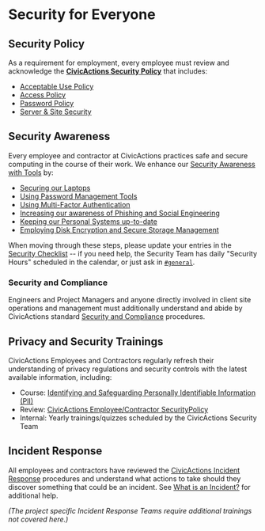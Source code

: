 # Security for Everyone

## Security Policy

As a requirement for employment, every employee must review and acknowledge the [**CivicActions Security Policy**](../../030-policies/security.md) that includes:

- [Acceptable Use Policy](../../03-policies/security.md#acceptable-use-policy)
- [Access Policy](../../03-policies/security.md#access-policy)
- [Password Policy](../../03-policies/security.md#password-policy)
- [Server & Site Security](../../03-policies/security.md#server--site-security)

<!-- TODO: include link to digital document signing -->

## Security Awareness

Every employee and contractor at CivicActions practices safe and secure computing in the course of their work. We enhance our [Security Awareness with Tools](../../100-security/awareness.md) by:

- [Securing our Laptops](../../09-security/awareness.md#securing-your-laptop)
- [Using Password Management Tools](../../09-security/awareness.md#password-management-tools)
- [Using Multi-Factor Authentication](../../09-security/awareness.md#use-two-factor-or-2-step-authentication-tfa-2fa)
- [Increasing our awareness of Phishing and Social Engineering](../../09-security/awareness.md#phishing-and-social-engineering)
- [Keeping our Personal Systems up-to-date](../../09-security/awareness.md#keep-your-systems-up-to-date)
- [Employing Disk Encryption and Secure Storage Management](../../09-security/awareness.md#disk-encryption-and-storage-management)

When moving through these steps, please update your entries in the [Security Checklist](https://docs.google.com/a/civicactions.net/spreadsheets/d/1t_LgXdkCNRzr5p36CV-cdzL8kJmUq_mHlsHWtMLm-Qg/edit?usp=sharing) -- if you need help, the Security Team has daily "Security Hours" scheduled in the calendar, or just ask in [`#general`](https://civicactions.slack.com/messages/general).

<!-- TODO: switch to internal Drupal security certificate management HR app -->

### Security and Compliance

Engineers and Project Managers and anyone directly involved in client site operations and management must additionally understand and abide by CivicActions standard [Security and Compliance](../../060-engineering/security-compliance.md) procedures.

## Privacy and Security Trainings

CivicActions Employees and Contractors regularly refresh their understanding of privacy regulations and security controls with the latest available information, including:

- Course: [Identifying and Safeguarding Personally Identifiable Information (PII)](https://securityawareness.usalearning.gov/piiv2/index.htm)
- Review: [CivicActions Employee/Contractor SecurityPolicy](../../030-policies/security.md)
- Internal: Yearly trainings/quizzes scheduled by the CivicActions Security Team

## Incident Response

All employees and contractors have reviewed the [CivicActions Incident Response](../../100-security/incident-response-plan.md) procedures and understand what actions to take should they discover something that could be an incident. See [What is an Incident?](../../100-security/incidents.md) for additional help.

_(The project specific Incident Response Teams require additional trainings not covered here.)_
